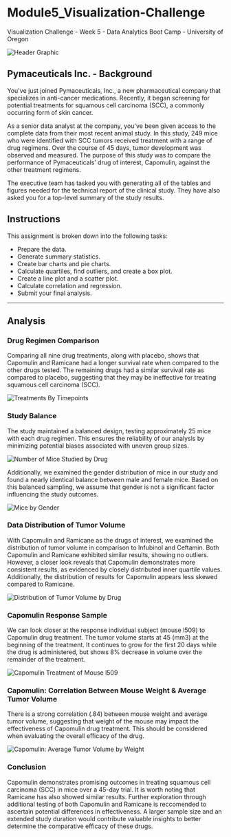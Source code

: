 # Module5_Visualization-Challenge
Visualization Challenge - Week 5 - Data Analytics Boot Camp - University of Oregon

![Header Graphic](images\HeaderGraphic.png)

## Pymaceuticals Inc. - Background
You've just joined Pymaceuticals, Inc., a new pharmaceutical company that specializes in anti-cancer medications. Recently, it began screening for potential treatments for squamous cell carcinoma (SCC), a commonly occurring form of skin cancer.

As a senior data analyst at the company, you've been given access to the complete data from their most recent animal study. In this study, 249 mice who were identified with SCC tumors received treatment with a range of drug regimens. Over the course of 45 days, tumor development was observed and measured. The purpose of this study was to compare the performance of Pymaceuticals’ drug of interest, Capomulin, against the other treatment regimens.

The executive team has tasked you with generating all of the tables and figures needed for the technical report of the clinical study. They have also asked you for a top-level summary of the study results.

## Instructions
This assignment is broken down into the following tasks:

- Prepare the data.
- Generate summary statistics.
- Create bar charts and pie charts.
- Calculate quartiles, find outliers, and create a box plot.
- Create a line plot and a scatter plot.
- Calculate correlation and regression.
- Submit your final analysis.

---

## Analysis

### Drug Regimen Comparison
Comparing all nine drug treatments, along with placebo, shows that Capomulin and Ramicane had a longer survival rate when compared to the other drugs tested.  The remaining drugs had a similar survival rate as compared to placebo, suggesting that they may be ineffective for treating squamous cell carcinoma (SCC).

![Treatments By Timepoints](images/TreatmentTimepoints.png)


### Study Balance
The study maintained a balanced design, testing approximately 25 mice with each drug regimen. This ensures the reliability of our analysis by minimizing potential biases associated with uneven group sizes.

![Number of Mice Studied by Drug](images/MiceStudiedPerDrug.png)


Additionally, we examined the gender distribution of mice in our study and found a nearly identical balance between male and female mice. Based on this balanced sampling, we assume that gender is not a significant factor influencing the study outcomes.

![Mice by Gender](images/MiceByGender.png)


### Data Distribution of Tumor Volume
With Capomulin and Ramicane as the drugs of interest, we examined the distribution of tumor volume in comparison to Infubinol and Ceftamin. Both Capomulin and Ramicane exhibited similar results, showing no outliers. However, a closer look reveals that Capomulin demonstrates more consistent results, as evidenced by closely distributed inner quartile values. Additionally, the distribution of results for Capomulin appears less skewed compared to Ramicane.

![Distribution of Tumor Volume by Drug](images/TumorVolumeByDrug.png)


### Capomulin Response Sample
We can look closer at the response individual subject (mouse l509) to Capomulin drug treatment.  The tumor volume starts at 45 (mm3) at the beginning of the treatment.  It continues to grow for the first 20 days while the drug is administered, but shows 8% decrease in volume over the remainder of the treatment.

![Capomulin Treatment of Mouse l509](images/CapomulinTreatmentMouse-l509.png)


### Capomulin:  Correlation Between Mouse Weight & Average Tumor Volume
There is a strong correlation (.84) between mouse weight and average tumor volume, suggesting that weight of the mouse may impact the effectiveness of Capomulin drug treatment.  This should be considered when evaluating the overall efficacy of the drug.

![Capomulin:  Average Tumor Volume by Weight](images/CapomulinAvgTumorVolumeByWeight.png)

### Conclusion
Capomulin demonstrates promising outcomes in treating squamous cell carcinoma (SCC) in mice over a 45-day trial.  It is worth noting that Ramicane has also showed similar results.  Further exploration through additional testing of both Capomulin and Ramicane is reccomended to ascertain potential differences in effectiveness. A larger sample size and an extended study duration would contribute valuable insights to better determine the comparative efficacy of these drugs.




 
